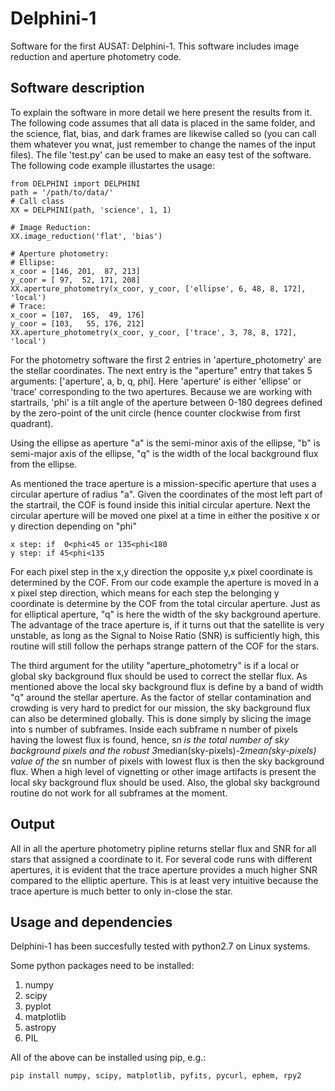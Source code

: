 # Delphini-1
Software for the first AUSAT: Delphini-1. This software includes image reduction and aperture photometry code.

Software description
---
To explain the software in more detail we here present the results from it. The following code assumes that all data is placed in the same folder, and the science, flat, bias, and dark frames are likewise called so (you can call them whatever you wnat, just remember to change the names of the input files). The file 'test.py' can be used to make an easy test of the software. The following code example illustartes the usage:

```
from DELPHINI import DELPHINI
path = '/path/to/data/'
# Call class
XX = DELPHINI(path, 'science', 1, 1)

# Image Reduction:
XX.image_reduction('flat', 'bias')   

# Aperture photometry:
# Ellipse:
x_coor = [146, 201,  87, 213]
y_coor = [ 97,  52, 171, 208]
XX.aperture_photometry(x_coor, y_coor, ['ellipse', 6, 48, 8, 172], 'local')
# Trace:
x_coor = [107,  165,  49, 176]
y_coor = [103,   55, 176, 212]
XX.aperture_photometry(x_coor, y_coor, ['trace', 3, 78, 8, 172], 'local')
```

For the photometry software the first 2 entries in 'aperture_photometry' are the stellar coordinates. The next entry is the     "aperture" entry that takes 5 arguments: ['aperture', a, b, q, phi]. Here 'aperture' is either 'ellipse' or 'trace' corresponding to the two apertures. Because we are working with startrails, 'phi' is a tilt angle of the aperture between 0-180 degrees defined by the zero-point of the unit circle (hence counter clockwise from first quadrant). 

Using the ellipse as aperture "a" is the semi-minor axis of the ellipse, "b" is semi-major axis of the ellipse, "q" is the width of the local background flux from the ellipse. 

As mentioned the trace aperture is a mission-specific aperture that uses a circular aperture of radius "a". Given the coordinates of the most left part of the startrail, the COF is found inside this initial circular aperture. Next the circular aperture will be moved one pixel at a time in either the positive x or y direction depending on "phi"

```
x step: if  0<phi<45 or 135<phi<180  
y step: if 45<phi<135
```

For each pixel step in the x,y direction the opposite y,x pixel coordinate is determined by the COF. From our code example the aperture is moved in a x pixel step direction, which means for each step the belonging y coordinate is determine by the COF from the total circular aperture. Just as for elliptical aperture, "q" is here the width of the sky background aperture. The advantage of the trace aperture is, if it turns out that the satellite is very unstable, as long as the Signal to Noise Ratio (SNR) is sufficiently high, this routine will still follow the perhaps strange pattern of the COF for the stars.

The third argument for the utility "aperture_photometry" is if a local or global sky background flux should be used to correct the stellar flux. As mentioned above the local sky background flux is define by a band of width "q" around the stellar aperture. As the factor of stellar contamination and crowding is very hard to predict for our mission, the sky background flux can also be determined globally. This is done simply by slicing the image into s number of subframes. Inside each subframe n number of pixels having the lowest flux is found, hence, s*n is the total number of sky background pixels and the robust 3*median(sky-pixels)-2*mean(sky-pixels) value of the s*n number of pixels with lowest flux is then the sky background flux. When a high level of vignetting or other image artifacts is present the local sky background flux should be used. Also, the global sky background routine do not work for all subframes at the moment. 

Output
---
All in all the aperture photometry pipline returns stellar flux and SNR for all stars that assigned a coordinate to it. For several code runs with different apertures, it is evident that the trace aperture provides a much higher SNR compared to the elliptic aperture. This is at least very intuitive because the trace aperture is much better to only in-close the star.

Usage and dependencies
---
Delphini-1 has been succesfully tested with python2.7 on Linux systems.

Some python packages need to be installed:

   1. numpy
   1. scipy
   1. pyplot
   1. matplotlib
   1. astropy
   1. PIL

All of the above can be installed using pip, e.g.:

```pip install numpy, scipy, matplotlib, pyfits, pycurl, ephem, rpy2```
